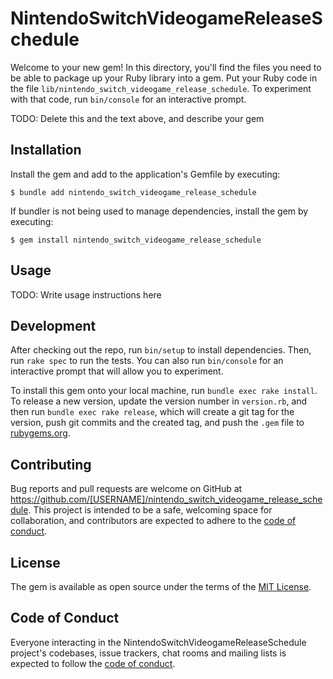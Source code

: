 # NintendoSwitchVideogameReleaseSchedule

Welcome to your new gem! In this directory, you'll find the files you need to be able to package up your Ruby library into a gem. Put your Ruby code in the file `lib/nintendo_switch_videogame_release_schedule`. To experiment with that code, run `bin/console` for an interactive prompt.

TODO: Delete this and the text above, and describe your gem

## Installation

Install the gem and add to the application's Gemfile by executing:

    $ bundle add nintendo_switch_videogame_release_schedule

If bundler is not being used to manage dependencies, install the gem by executing:

    $ gem install nintendo_switch_videogame_release_schedule

## Usage

TODO: Write usage instructions here

## Development

After checking out the repo, run `bin/setup` to install dependencies. Then, run `rake spec` to run the tests. You can also run `bin/console` for an interactive prompt that will allow you to experiment.

To install this gem onto your local machine, run `bundle exec rake install`. To release a new version, update the version number in `version.rb`, and then run `bundle exec rake release`, which will create a git tag for the version, push git commits and the created tag, and push the `.gem` file to [rubygems.org](https://rubygems.org).

## Contributing

Bug reports and pull requests are welcome on GitHub at https://github.com/[USERNAME]/nintendo_switch_videogame_release_schedule. This project is intended to be a safe, welcoming space for collaboration, and contributors are expected to adhere to the [code of conduct](https://github.com/[USERNAME]/nintendo_switch_videogame_release_schedule/blob/main/CODE_OF_CONDUCT.md).

## License

The gem is available as open source under the terms of the [MIT License](https://opensource.org/licenses/MIT).

## Code of Conduct

Everyone interacting in the NintendoSwitchVideogameReleaseSchedule project's codebases, issue trackers, chat rooms and mailing lists is expected to follow the [code of conduct](https://github.com/[USERNAME]/nintendo_switch_videogame_release_schedule/blob/main/CODE_OF_CONDUCT.md).
